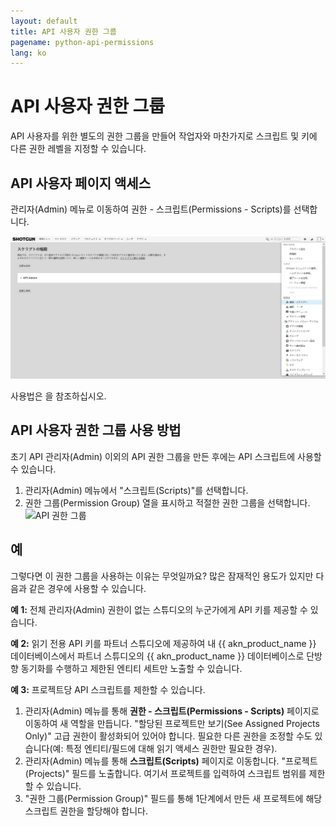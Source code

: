 ```yaml
---
layout: default
title: API 사용자 권한 그룹
pagename: python-api-permissions
lang: ko
---
```


# API 사용자 권한 그룹


API 사용자를 위한 별도의 권한 그룹을 만들어 작업자와 마찬가지로 스크립트 및 키에 다른 권한 레벨을 지정할 수 있습니다.

## API 사용자 페이지 액세스

관리자(Admin) 메뉴로 이동하여 권한 - 스크립트(Permissions - Scripts)를 선택합니다.

![](./images/dv-api-permissions-Screen-Shot-2020-07-27-at-3-47-55-PM-01.png)

사용법은 [](https://help.autodesk.com/view/SGSUB/KOR/?guid=SG_Administrator_ar_site_configuration_ar_permissions_html)을 참조하십시오.

## API 사용자 권한 그룹 사용 방법

초기 API 관리자(Admin) 이외의 API 권한 그룹을 만든 후에는 API 스크립트에 사용할 수 있습니다.

1. 관리자(Admin) 메뉴에서 "스크립트(Scripts)"를 선택합니다.
2. 권한 그룹(Permission Group) 열을 표시하고 적절한 권한 그룹을 선택합니다.  
   ![API 권한 그룹](/images/dv-api-permissions-ApiPermGroup-02.png)

## 예

그렇다면 이 권한 그룹을 사용하는 이유는 무엇일까요? 많은 잠재적인 용도가 있지만 다음과 같은 경우에 사용할 수 있습니다.

**예 1:** 전체 관리자(Admin) 권한이 없는 스튜디오의 누군가에게 API 키를 제공할 수 있습니다.

**예 2:** 읽기 전용 API 키를 파트너 스튜디오에 제공하여 내 {{ akn_product_name }} 데이터베이스에서 파트너 스튜디오의 {{ akn_product_name }} 데이터베이스로 단방향 동기화를 수행하고 제한된 엔티티 세트만 노출할 수 있습니다.

**예 3:** 프로젝트당 API 스크립트를 제한할 수 있습니다.

1. 관리자(Admin) 메뉴를 통해 **권한 - 스크립트(Permissions - Scripts)** 페이지로 이동하여 새 역할을 만듭니다. "할당된 프로젝트만 보기(See Assigned Projects Only)" 고급 권한이 활성화되어 있어야 합니다. 필요한 다른 권한을 조정할 수도 있습니다(예: 특정 엔티티/필드에 대해 읽기 액세스 권한만 필요한 경우).
2. 관리자(Admin) 메뉴를 통해 **스크립트(Scripts)** 페이지로 이동합니다. "프로젝트(Projects)" 필드를 노출합니다. 여기서 프로젝트를 입력하여 스크립트 범위를 제한할 수 있습니다.
3. "권한 그룹(Permission Group)" 필드를 통해 1단계에서 만든 새 프로젝트에 해당 스크립트 권한을 할당해야 합니다.